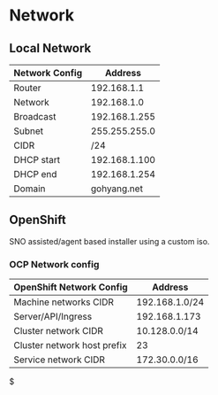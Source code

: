 # Network

## Local Network

|  Network Config             | Address        |
|-----------------------------|----------------|
| Router                      | 192.168.1.1    |
| Network                     | 192.168.1.0    |
| Broadcast                   | 192.168.1.255  |
| Subnet                      | 255.255.255.0  |
| CIDR                        | /24            |
| DHCP start                  | 192.168.1.100  |
| DHCP end                    | 192.168.1.254  |
| Domain                      | gohyang.net    |

## OpenShift

SNO assisted/agent based installer using a custom iso.

### OCP Network config

| OpenShift Network Config    | Address        |
|-----------------------------|----------------|
| Machine networks CIDR       | 192.168.1.0/24 |
| Server/API/Ingress          | 192.168.1.173  |
| Cluster network CIDR	      | 10.128.0.0/14  |
| Cluster network host prefix | 23             |
| Service network CIDR        | 172.30.0.0/16  |
$ 


